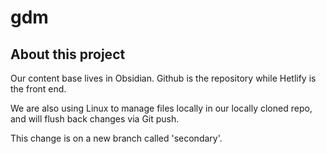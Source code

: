 # gdm

## About this project
Our content base lives in Obsidian. Github is the repository while Hetlify is the front end.

We are also using Linux to manage files locally in our locally cloned repo, and will flush back changes via Git push.

This change is on a new branch called 'secondary'.
